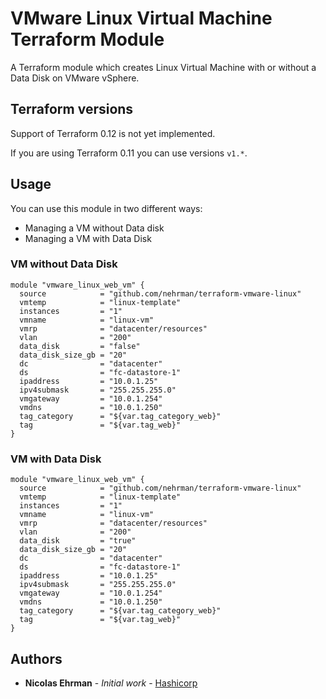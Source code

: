 # VMware Linux Virtual Machine Terraform Module

A Terraform module which creates Linux Virtual Machine with or without a Data Disk on VMware vSphere.

## Terraform versions

Support of Terraform 0.12 is not yet implemented.

If you are using Terraform 0.11 you can use versions `v1.*`.

## Usage

You can use this module in two different ways:

- Managing a VM without Data disk
- Managing a VM with Data Disk

### VM without Data Disk 

```hcl
module "vmware_linux_web_vm" {
  source            = "github.com/nehrman/terraform-vmware-linux"
  vmtemp            = "linux-template"
  instances         = "1"
  vmname            = "linux-vm"
  vmrp              = "datacenter/resources"
  vlan              = "200"
  data_disk         = "false"
  data_disk_size_gb = "20"
  dc                = "datacenter"
  ds                = "fc-datastore-1"
  ipaddress         = "10.0.1.25"
  ipv4submask       = "255.255.255.0"
  vmgateway         = "10.0.1.254"
  vmdns             = "10.0.1.250"
  tag_category      = "${var.tag_category_web}"
  tag               = "${var.tag_web}"
}
```

### VM with Data Disk 

```hcl
module "vmware_linux_web_vm" {
  source            = "github.com/nehrman/terraform-vmware-linux"
  vmtemp            = "linux-template"
  instances         = "1"
  vmname            = "linux-vm"
  vmrp              = "datacenter/resources"
  vlan              = "200"
  data_disk         = "true"
  data_disk_size_gb = "20"
  dc                = "datacenter"
  ds                = "fc-datastore-1"
  ipaddress         = "10.0.1.25"
  ipv4submask       = "255.255.255.0"
  vmgateway         = "10.0.1.254"
  vmdns             = "10.0.1.250"
  tag_category      = "${var.tag_category_web}"
  tag               = "${var.tag_web}"
}
```

## Authors

* **Nicolas Ehrman** - *Initial work* - [Hashicorp](https://www.hashicorp.com)



